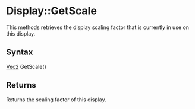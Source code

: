 # Display::GetScale #
This methods retrieves the display scaling factor that is currently in use on this display.

## Syntax ##
[Vec2](CPP_Vec2.md) GetScale()

## Returns ##
Returns the scaling factor of this display.
